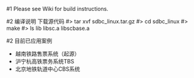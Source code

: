 #1 Please see Wiki for build instructions.

#2 编译说明
	下载源代码
	#> tar xvf sdbc_linux.tar.gz
	#> cd sdbc_linux
	#> make
	#> ls lib
	libsc.a  libscbase.a	

#2 目前已应用案例
* 越南铁路售票系统（起源）
* 沪宁杭高铁票务系统TBS
* 北京地铁轨道中心CBS系统 
